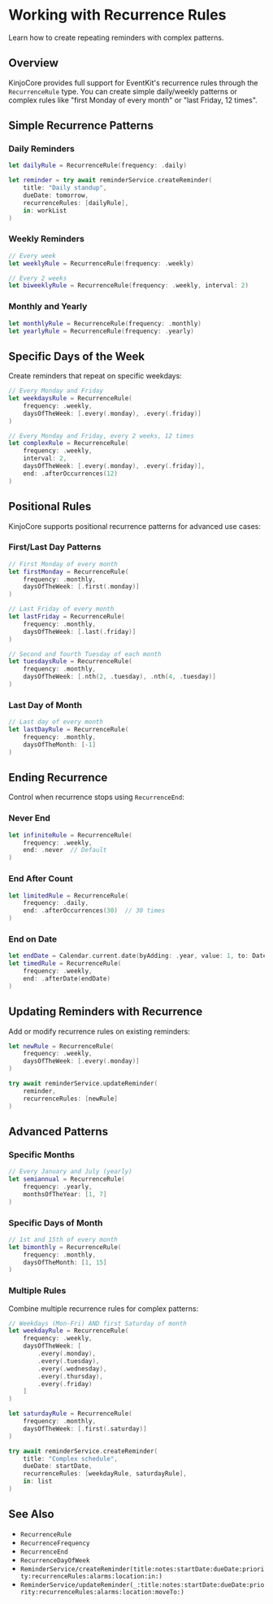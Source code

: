 # Working with Recurrence Rules

Learn how to create repeating reminders with complex patterns.

## Overview

KinjoCore provides full support for EventKit's recurrence rules through the ``RecurrenceRule`` type. You can create simple daily/weekly patterns or complex rules like "first Monday of every month" or "last Friday, 12 times".

## Simple Recurrence Patterns

### Daily Reminders

```swift
let dailyRule = RecurrenceRule(frequency: .daily)

let reminder = try await reminderService.createReminder(
    title: "Daily standup",
    dueDate: tomorrow,
    recurrenceRules: [dailyRule],
    in: workList
)
```

### Weekly Reminders

```swift
// Every week
let weeklyRule = RecurrenceRule(frequency: .weekly)

// Every 2 weeks
let biweeklyRule = RecurrenceRule(frequency: .weekly, interval: 2)
```

### Monthly and Yearly

```swift
let monthlyRule = RecurrenceRule(frequency: .monthly)
let yearlyRule = RecurrenceRule(frequency: .yearly)
```

## Specific Days of the Week

Create reminders that repeat on specific weekdays:

```swift
// Every Monday and Friday
let weekdaysRule = RecurrenceRule(
    frequency: .weekly,
    daysOfTheWeek: [.every(.monday), .every(.friday)]
)

// Every Monday and Friday, every 2 weeks, 12 times
let complexRule = RecurrenceRule(
    frequency: .weekly,
    interval: 2,
    daysOfTheWeek: [.every(.monday), .every(.friday)],
    end: .afterOccurrences(12)
)
```

## Positional Rules

KinjoCore supports positional recurrence patterns for advanced use cases:

### First/Last Day Patterns

```swift
// First Monday of every month
let firstMonday = RecurrenceRule(
    frequency: .monthly,
    daysOfTheWeek: [.first(.monday)]
)

// Last Friday of every month
let lastFriday = RecurrenceRule(
    frequency: .monthly,
    daysOfTheWeek: [.last(.friday)]
)

// Second and fourth Tuesday of each month
let tuesdaysRule = RecurrenceRule(
    frequency: .monthly,
    daysOfTheWeek: [.nth(2, .tuesday), .nth(4, .tuesday)]
)
```

### Last Day of Month

```swift
// Last day of every month
let lastDayRule = RecurrenceRule(
    frequency: .monthly,
    daysOfTheMonth: [-1]
)
```

## Ending Recurrence

Control when recurrence stops using ``RecurrenceEnd``:

### Never End

```swift
let infiniteRule = RecurrenceRule(
    frequency: .weekly,
    end: .never  // Default
)
```

### End After Count

```swift
let limitedRule = RecurrenceRule(
    frequency: .daily,
    end: .afterOccurrences(30)  // 30 times
)
```

### End on Date

```swift
let endDate = Calendar.current.date(byAdding: .year, value: 1, to: Date())!
let timedRule = RecurrenceRule(
    frequency: .weekly,
    end: .afterDate(endDate)
)
```

## Updating Reminders with Recurrence

Add or modify recurrence rules on existing reminders:

```swift
let newRule = RecurrenceRule(
    frequency: .weekly,
    daysOfTheWeek: [.every(.monday)]
)

try await reminderService.updateReminder(
    reminder,
    recurrenceRules: [newRule]
)
```

## Advanced Patterns

### Specific Months

```swift
// Every January and July (yearly)
let semiannual = RecurrenceRule(
    frequency: .yearly,
    monthsOfTheYear: [1, 7]
)
```

### Specific Days of Month

```swift
// 1st and 15th of every month
let bimonthly = RecurrenceRule(
    frequency: .monthly,
    daysOfTheMonth: [1, 15]
)
```

### Multiple Rules

Combine multiple recurrence rules for complex patterns:

```swift
// Weekdays (Mon-Fri) AND first Saturday of month
let weekdayRule = RecurrenceRule(
    frequency: .weekly,
    daysOfTheWeek: [
        .every(.monday),
        .every(.tuesday),
        .every(.wednesday),
        .every(.thursday),
        .every(.friday)
    ]
)

let saturdayRule = RecurrenceRule(
    frequency: .monthly,
    daysOfTheWeek: [.first(.saturday)]
)

try await reminderService.createReminder(
    title: "Complex schedule",
    dueDate: startDate,
    recurrenceRules: [weekdayRule, saturdayRule],
    in: list
)
```

## See Also

- ``RecurrenceRule``
- ``RecurrenceFrequency``
- ``RecurrenceEnd``
- ``RecurrenceDayOfWeek``
- ``ReminderService/createReminder(title:notes:startDate:dueDate:priority:recurrenceRules:alarms:location:in:)``
- ``ReminderService/updateReminder(_:title:notes:startDate:dueDate:priority:recurrenceRules:alarms:location:moveTo:)``
